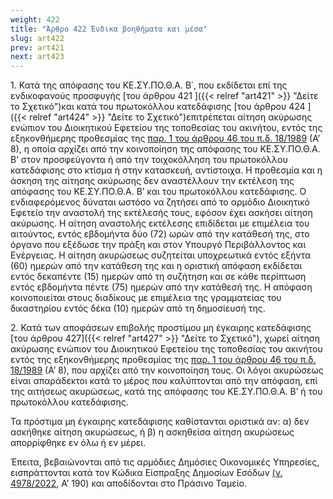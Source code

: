 ```yaml
---
weight: 422
title: "Άρθρο 422 Ένδικα βοηθήματα και μέσα"
slug: art422
prev: art421
next: art423
---
```


1\. Κατά της απόφασης του ΚΕ.ΣΥ.ΠΟ.Θ.Α. Β΄, που εκδίδεται επί της ενδικοφανούς προσφυγής [του άρθρου 421 ]({{< relref "art421" >}} "Δείτε το Σχετικό")και κατά του πρωτοκόλλου κατεδάφισης [του άρθρου 424 ]({{< relref "art424" >}} "Δείτε το Σχετικό")επιτρέπεται αίτηση ακύρωσης ενώπιον του Διοικητικού Εφετείου της τοποθεσίας του ακινήτου, εντός της εξηκονθήμερης προθεσμίας της <a href="https://ia37rg02wpsa01.blob.core.windows.net/fek/01/1989/19890100008.pdf" title="Δείτε το Σχετικό">παρ. 1 του άρθρου 46 του π.δ. 18/1989</a> (Α’ 8), η οποία αρχίζει από την κοινοποίηση της απόφασης του ΚΕ.ΣΥ.ΠΟ.Θ.Α. Β’ στον προσφεύγοντα ή από την τοιχοκόλληση του πρωτοκόλλου κατεδάφισης στο κτίσμα ή στην κατασκευή, αντίστοιχα. Η προθεσμία και η άσκηση της αίτησης ακύρωσης δεν αναστέλλουν την εκτέλεση της απόφασης του ΚΕ.ΣΥ.ΠΟ.Θ.Α. Β’ και του πρωτοκόλλου κατεδάφισης. Ο ενδιαφερόμενος δύναται ωστόσο να ζητήσει από το αρμόδιο Διοικητικό Εφετείο την αναστολή της εκτέλεσής τους, εφόσον έχει ασκήσει αίτηση ακύρωσης. Η αίτηση αναστολής εκτέλεσης επιδίδεται με επιμέλεια του αιτούντος, εντός εβδομήντα δύο (72) ωρών από την κατάθεσή της, στο όργανο που εξέδωσε την πράξη και στον Υπουργό Περιβάλλοντος και Ενέργειας. Η αίτηση ακυρώσεως συζητείται υποχρεωτικά εντός εξήντα (60) ημερών από την κατάθεση της και η οριστική απόφαση εκδίδεται εντός δεκαπέντε (15) ημερών από τη συζήτηση και σε κάθε περίπτωση εντός εβδομήντα πέντε (75) ημερών από την κατάθεσή της. Η απόφαση κοινοποιείται στους διαδίκους με επιμέλεια της γραμματείας του δικαστηρίου εντός δέκα (10) ημερών από τη δημοσίευσή της.

2\. Κατά των αποφάσεων επιβολής προστίμου μη έγκαιρης κατεδάφισης [του άρθρου 427]({{< relref "art427" >}} "Δείτε το Σχετικό"), χωρεί αίτηση ακύρωσης ενώπιον του Διοικητικού Εφετείου της τοποθεσίας του ακινήτου εντός της εξηκονθήμερης προθεσμίας της <a href="https://ia37rg02wpsa01.blob.core.windows.net/fek/01/1989/19890100008.pdf" title="Δείτε το Σχετικό">παρ. 1 του άρθρου 46 του π.δ. 18/1989</a> (Α’ 8), που αρχίζει από την κοινοποίηση τους. Οι λόγοι ακυρώσεως είναι απαράδεκτοι κατά το μέρος που καλύπτονται από την απόφαση, επί της αιτήσεως ακυρώσεως, κατά της απόφασης του ΚΕ.ΣΥ.ΠΟ.Θ.Α. Β’ ή του πρωτοκόλλου κατεδάφισης.

Τα πρόστιμα μη έγκαιρης κατεδάφισης καθίστανται οριστικά αν: α) δεν ασκήθηκε αίτηση ακυρώσεως, ή β) η ασκηθείσα αίτηση ακυρώσεως απορρίφθηκε εν όλω ή εν μέρει.

Έπειτα, βεβαιώνονται από τις αρμόδιες Δημόσιες Οικονομικές Υπηρεσίες, εισπράττονται κατά τον Κώδικα Είσπραξης Δημοσίων Εσόδων <a href="https://ia37rg02wpsa01.blob.core.windows.net/fek/01/2022/20220100190.pdf" title="Δείτε το Σχετικό">(ν. 4978/2022</a>, Α’ 190) και αποδίδονται στο Πράσινο Ταμείο.


